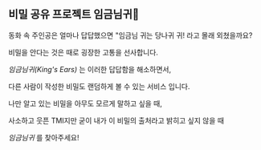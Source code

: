 ## 비밀 공유 프로젝트 임금님귀🐴

동화 속 주인공은 얼마나 답답했으면 "임금님 귀는 당나귀 귀! 라고 몰래 외쳤을까요?

비밀을 안다는 것은 때로 굉장한 고통을 선사합니다.

*임금님귀(King's Ears)* 는 이러한 답답함을 해소하면서, 

다른 사람이 작성한 비밀도 랜덤하게 볼 수 있는 서비스 입니다.

나만 알고 있는 비밀을 아무도 모르게 말하고 싶을 때, 

사소하고 웃픈 TMI지만 굳이 내가 이 비밀의 출처라고 밝히고 싶지 않을 때

*임금님귀* 를 찾아주세요!
